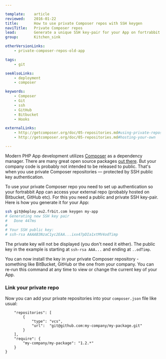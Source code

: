 ```yaml
---

template:    article
reviewed:    2016-01-22
title:       How to use private Composer repos with SSH keygen
naviTitle:   Private Composer repos
lead:        Generate a unique SSH key-pair for your App on fortrabbit to use private Composer repos.
group:       Kitchen_sink

otherVersionLinks:
    - private-composer-repos-old-app

tags:
    - git

seeAlsoLinks:
    - deployment
    - composer

keywords:
    - Composer
    - Git
    - ssh
    - GitHub
    - Bitbucket
    - Hooks

externalLinks:
    - http://getcomposer.org/doc/05-repositories.md#using-private-repositories
    - http://getcomposer.org/doc/05-repositories.md#hosting-your-own

---
```


Modern PHP App development utilizes [Composer](composer) as a dependency manager. There are many great open source packages [out there](http://packagist.org). But your company code is probably not intended to be released to public. That's when you use private Composer repositories — protected by SSH public key authentication.

To use your private Composer repo you need to set up authentication so your fortrabbit App can access your external repo (probably hosted on Bitbucket, GitHub etc). For this you need a public and private SSH key-pair. Here is how you generate it for your App:

```bash
ssh git@deploy.eu2.frbit.com keygen my-app
# Generating new SSH key pair
#   Done 447ms
# 
# Your SSH public key:
# ssh-rsa AAAAB3NzaC1yc2EAA...ixx47pDIa1xtMV4odTimp
```

The private key will not be displayed (you don't need it either). The public key in the example is starting at `ssh-rsa AAA...` and ending at `..odTimp`.

You can now install the key in your private Composer repository - something like BitBucket, GitHub or the one from your company. You can re-run this command at any time to view or change the current key of your App.

### Link your private repo

Now you can add your private repositories into your `composer.json` file like usual:

```
    "repositories": [
        {
            "type": "vcs",
            "url":  "git@github.com:my-company/my-package.git"
        }
    ],
    "require": {
        "my-company/my-package": "1.2.*"
    }
}
```
